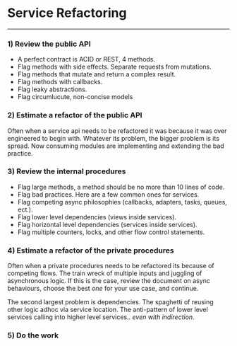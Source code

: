 # Service Refactoring
___

### 1) Review the public API
- A perfect contract is ACID or REST, 4 methods.
- Flag methods with side effects. Separate requests from mutations.
- Flag methods that mutate and return a complex result.
- Flag methods with callbacks.
- Flag leaky abstractions.
- Flag circumlucute, non-concise models

### 2) Estimate a refactor of the public API
Often when a service api needs to be refactored it was because it was over engineered to begin with. Whatever its problem, the bigger problem is its spread. Now consuming modules are implementing and extending the bad practice.

### 3) Review the internal procedures
- Flag large methods, a method should be no more than 10 lines of code.
- Flag bad practices. Here are a few common ones for services.
- Flag competing async philosophies (callbacks, adapters, tasks, queues, ect.).
- Flag lower level dependencies (views inside services).
- Flag horizontal level dependencies (services inside services).
- Flag multiple counters, locks, and other flow control statements.

### 4) Estimate a refactor of the private procedures
Often when a private procedures needs to be refactored its because of competing flows. The train wreck of multiple inputs and juggling of asynchronous logic. If this is the case, review the document on async behaviours, choose the best *one* for your use case, and continue. 

The second largest problem is dependencies. The spaghetti of reusing other logic adhoc via service location. The anti-pattern of lower level services calling into higher level services.. *even with indirection*. 


### 5) Do the work


